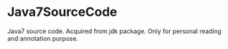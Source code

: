 # Java7SourceCode
Java7 source code. Acquired from jdk package. Only for personal reading and annotation purpose. 
